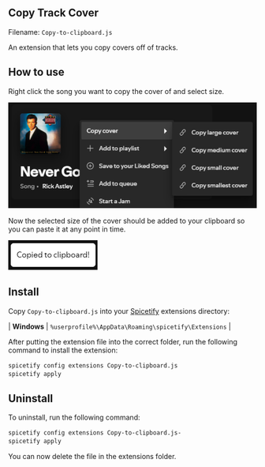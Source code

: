 ## Copy Track Cover

Filename: `Copy-to-clipboard.js`

An extension that lets you copy covers off of tracks.

## How to use

Right click the song you want to copy the cover of and select size.

![SubMenu](Images/ShowSubMenu.png)

Now the selected size of the cover should be added to your clipboard so you can paste it at any point in time.

![Preview](Images/CopiedToClipboard.png)



## Install

Copy `Copy-to-clipboard.js` into your [Spicetify](https://github.com/khanhas/spicetify-cli) extensions directory:

| **Windows** | `%userprofile%\AppData\Roaming\spicetify\Extensions` |

After putting the extension file into the correct folder, run the following command to install the extension:

```sh
spicetify config extensions Copy-to-clipboard.js
spicetify apply
```

## Uninstall

To uninstall, run the following command:

```sh
spicetify config extensions Copy-to-clipboard.js-
spicetify apply
```

You can now delete the file in the extensions folder.

